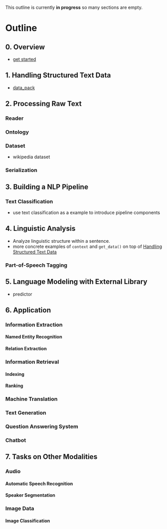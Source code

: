 This outline is currently **in progress** so many sections are empty.

# Outline
## 0. Overview
* [get started](tutorial/get_started.md)
## 1. Handling Structured Text Data
* [data_pack](tutorial/data_pack.md)
## 2. Processing Raw Text
### Reader
### Ontology
### Dataset
* wikipedia dataset
### Serialization
## 3. Building a NLP Pipeline
### Text Classification
* use text classification as a example to introduce pipeline components 
## 4. Linguistic Analysis
* Analyze linguistic structure within a sentence.
* more concrete examples of `context` and `get_data()` on top of [Handling Structured Text Data](#1-handling-structured-text-data)
### Part-of-Speech Tagging
## 5. Language Modeling with External Library
* predictor
## 6. Application
### Information Extraction
#### Named Entity Recognition
#### Relation Extraction
### Information Retrieval
#### Indexing
#### Ranking
### Machine Translation
### Text Generation
### Question Answering System
### Chatbot
## 7. Tasks on Other Modalities
### Audio
#### Automatic Speech Recognition
#### Speaker Segmentation
### Image Data
#### Image Classification
